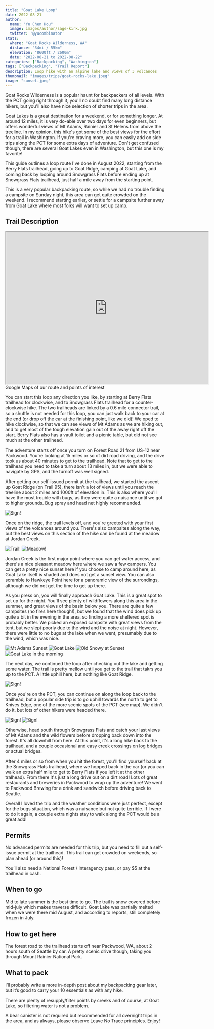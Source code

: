 ```yaml
---
title: "Goat Lake Loop"
date: 2022-08-21
author: 
  name: "Yu Chen Hou"
  image: images/author/sage-kirk.jpg
  twitter: '@yucombinator'
stats:
  where: "Goat Rocks Wilderness, WA"
  distance: "34mi / 55km"
  elevation: "8600ft / 2600m"
  date: "2022-08-21 to 2022-08-22"
categories: ["Backpacking", "Washington"]
tags: ["Backpacking", "Trail Report"]
description: Loop hike with an alpine lake and views of 3 volcanoes
thumbnail: "images/trips/goat-rocks-lake.jpeg"
image: "sunset.jpeg"
---
```


Goat Rocks Wilderness is a popular haunt for backpackers of all levels. With the PCT going right through it, you'll no doubt find many long distance hikers, but you'll also have nice selection of shorter trips in the area. 

Goat Lakes is a great destination for a weekend, or for something longer. At around 12 miles, it is very do-able over two days for even beginners, but offers wonderful views of Mt Adams, Rainier and St Helens from above the treeline. In my opinion, this hike's got some of the best views for the effort for a trail in Washington. If you're craving more, you can easily add on side trips along the PCT for some extra days of adventure. Don't get confused though, there are several Goat Lakes even in Washington, but this one is my favorite!

This guide outlines a loop route I've done in August 2022, starting from the Berry Flats trailhead, going up to Goat Ridge, camping at Goat Lake, and coming back by looping around Snowgrass Flats before ending up at Snowgrass Flats trailhead, just half a mile away from the starting point.

This is a very popular backpacking route, so while we had no trouble finding a campsite on Sunday night, this area can get quite crowded on the weekend. I recommend starting earlier, or settle for a campsite further away from Goat Lake where most folks will want to set up camp.

## Trail Description

<iframe src="https://www.google.com/maps/d/u/0/embed?mid=1R5kocHUaSP9affmWYkdYIYm1z7ngsRA&ehbc=2E312F" width="640" height="480"></iframe>
<figcaption>Google Maps of our route and points of interest</figcaption>

You can start this loop any direction you like, by starting at Berry Flats trailhead for clockwise, and to Snowgrass Flats trailhead for a counter-clockwise hike. The two trailheads are linked by a 0.6 mile connector trail, so a shuttle is not needed for this loop, you can just walk back to your car at the end (or drop off the car at the finishing point, like we did)! We oped to hike clockwise, so that we can see views of Mt Adams as we are hiking out, and to get most of the tough elevation gain out of the away right off the start. Berry Flats also has a vault toilet and a picnic table, but did not see much at the other trailhead.

The adventure starts off once you turn on Forest Road 21 from US-12 near Packwood. You're looking at 15 miles or so of dirt road driving, and the drive took us about 40 minutes to get to the trailhead. Note that to get to the trailhead you need to take a turn about 13 miles in, but we were able to navigate by GPS, and the turnoff was well signed. 

After getting our self-issued permit at the trailhead, we started the ascent up Goat Ridge (on Trail 95), there isn't a lot of views until you reach the treeline about 2 miles and 1000ft of elevation in. This is also where you'll have the most trouble with bugs, as they were quite a nuisance until we got to higher grounds. Bug spray and head net highly recommended.

![Sign!](sign.jpg "Entering the Wilderness")

Once on the ridge, the trail levels off, and you're greeted with your first views of the volcanoes around you. There's also campsites along the way, but the best views on this section of the hike can be found at the meadow at Jordan Creek.

![Trail!](goat-ridge.jpg "Walking along Goat Ridge")
![Meadow!](jordan-creek-2.jpg "The meadow at Jordan Creek")

Jordan Creek is the first major point where you can get water access, and there's a nice pleasant meadow here where we saw a few campers. You can get a pretty nice sunset here if you choose to camp around here, as Goat Lake itself is shaded and does not get a sunset view. You can also scramble to Hawkeye Point here for a panoramic view of the surrondings, although we did not get the time to get up there.

As you press on, you will finally approach Goat Lake. This is a great spot to set up for the night. You'll see plenty of wildflowers along this area in the summer, and great views of the basin below you. There are quite a few campsites (no fires here though!), but we found that the wind does pick up quite a bit in the evening in the area, so finding a more sheltered spot is probably better. We picked an exposed campsite with great views from the tent, but we slept poorly due to the wind and the noise at night. However, there were little to no bugs at the lake when we went, presumably due to the wind, which was nice.

![Mt Adams Sunset](sunset.jpeg "Mt Adams at Sunset")
![Goat Lake](lake-camp.jpg "Camping at Goat Lake")
![Old Snowy at Sunset](snowy.jpg "Dinner is served")
![Goat Lake in the morning](goat-lake.jpg "Goat Lake in the morning")

The next day, we continued the loop after checking out the lake and getting some water. The trail is pretty mellow until you get to the trail that takrs you up to the PCT. A little uphill here, but nothing like Goat Ridge.

![Sign!](creek.jpeg "The creek after Goat Lake")

Once you're on the PCT, you can continue on along the loop back to the trailhead, but a popular side trip is to go uphill towards the north to get to Knives Edge, one of the more scenic spots of the PCT (see map). We didn't do it, but lots of other hikers were headed there.

![Sign!](pct.jpeg "PCT junction at Snowgrass Flats")
![Sign!](flowers.jpeg "Wildflowers along the trail")

Otherwise, head south through Snowgrass Flats and catch your last views of Mt Adams and the wild flowers before dropping back down into the forest. It's all downhill from here. At this point, it's a long hike back to the trailhead, and a couple occasional and easy creek crossings on log bridges or actual bridges.

After 4 miles or so from when you hit the forest, you'll find yourself back at the Snowgrass Flats trailhead, where we hopped back in the car (or you can walk an extra half mile to get to Berry Flats if you left it at the other tralhead). From there it's just a long drive out on a dirt road! Lots of great restaurants and breweries in Packwood to wrap up the adventure! We went to Packwood Brewing for a drink and sandwich before driving back to Seattle.

Overall I loved the trip and the weather conditions were just perfect, except for the bugs situation, which was a nuisance but not quite terrible. If I were to do it again, a couple extra nights stay to walk along the PCT would be a great add!

## Permits
No advanced permits are needed for this trip, but you need to fill out a self-issue permit at the trailhead. This trail can get crowded on weekends, so plan ahead (or around this)!

You’ll also need a National Forest / Interagency pass, or pay $5 at the trailhead in cash.

## When to go
Mid to late summer is the best time to go. The trail is snow covered before mid-july which makes traverse difficult. Goat Lake was partially melted when we were there mid August, and according to reports, still completely frozen in July.

## How to get here
The forest road to the trailhead starts off near Packwood, WA, about 2 hours south of Seattle by car. A pretty scenic drive though, taking you through Mount Rainier National Park.

## What to pack
I’ll probably write a more in-depth post about my backpacking gear later, but it’s good to carry your 10 essentials as with any hike.

There are plenty of resupply/filter points by creeks and of course, at Goat Lake, so filtering water is not a problem.

A bear canister is not required but recommended for all overnight trips in the area, and as always, please observe Leave No Trace principles. Enjoy!

